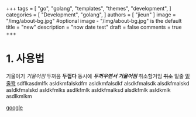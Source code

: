 +++
tags = [
    "go",
    "golang",
    "templates",
    "themes",
    "development",
]
categories = [
    "Development",
    "golang",
]
authors = [
    "jieun"
]
image = "/img/about-bg.jpg" #optional image - "/img/about-bg.jpg" is the default
title = "new"
description = "now date test"
draft = false
comments = true
+++

# 1. 사용법
기울이기 _기울어짐_
두꺼움 __두껍다__
동시에 **_두꺼우면서 기울어짐_**
취소할거임 ~~취소~~
밑줄 <u>밑줄쫙</u>
sdflkasdmlfk asldkmfalskdfm asldkmfalsdkf alsdkfmalsdk alsdkfmalskd asldkfmalskd asldkfmlks asdlkfmlk asldkfmalksd alsdkfmlk asldkmlk asdlkmlkm

[google](http://google.com)